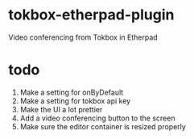 tokbox-etherpad-plugin
======================

Video conferencing from Tokbox in Etherpad

todo
====

1. Make a setting for onByDefault
2. Make a setting for tokbox api key
3. Make the UI a lot prettier
4. Add a video conferencing button to the screen
5. Make sure the editor container is resized properly

